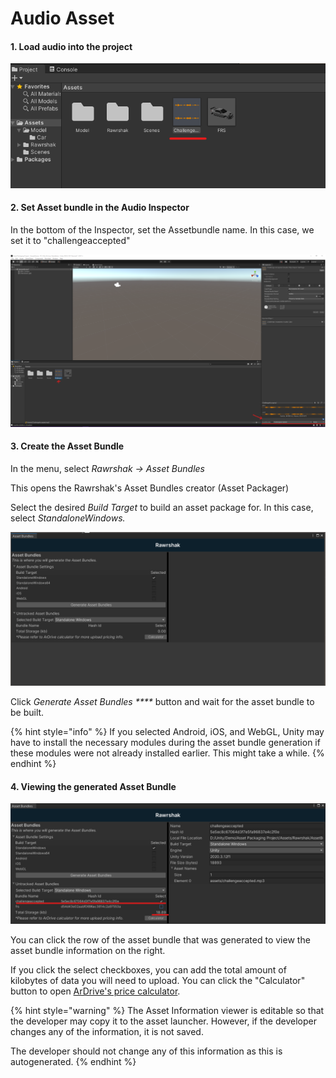 # Audio Asset

#### 1. Load audio into the project

![Loaded Audio File in project](<../../../../.gitbook/assets/image (19) (1).png>)

#### 2. Set Asset bundle in the Audio Inspector

In the bottom of the Inspector, set the Assetbundle name. In this case, we set it to "challengeaccepted"

![Set Asset Bundle Name](<../../../../.gitbook/assets/image (32) (1).png>)

#### 3. Create the Asset Bundle

In the menu, select _Rawrshak -> Asset Bundles_

This opens the Rawrshak's Asset Bundles creator (Asset Packager)

Select the desired _Build Target_ to build an asset package for. In this case, select _StandaloneWindows._

![Select Build Target](<../../../../.gitbook/assets/image (26) (1).png>)

Click _Generate Asset Bundles ****_ button and wait for the asset bundle to be built.&#x20;

{% hint style="info" %}
If you selected Android, iOS, and WebGL, Unity may have to install the necessary modules during the asset bundle generation if these modules were not already installed earlier. This might take a while.
{% endhint %}

#### 4. Viewing the generated Asset Bundle

![View challengeaccepted bundle information](<../../../../.gitbook/assets/image (18) (1).png>)

You can click the row of the asset bundle that was generated to view the asset bundle information on the right.

If you click the select checkboxes, you can add the total amount of kilobytes of data you will need to upload. You can click the "Calculator" button to open [ArDrive's price calculator](https://prices.ardrive.io).

{% hint style="warning" %}
The Asset Information viewer is editable so that the developer may copy it to the asset launcher. However, if the developer changes any of the information, it is not saved.&#x20;

The developer should not change any of this information as this is autogenerated.
{% endhint %}

